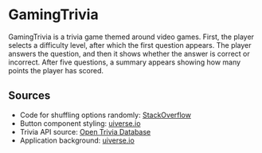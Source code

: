 # GamingTrivia

GamingTrivia is a trivia game themed around video games. First, the player selects a difficulty level, after which the first question appears. The player answers the question, and then it shows whether the answer is correct or incorrect. After five questions, a summary appears showing how many points the player has scored.

## Sources
- Code for shuffling options randomly: [StackOverflow](https://stackoverflow.com/a/12646864)
- Button component styling: [uiverse.io](https://uiverse.io/arieshiphop/honest-mole-71)
- Trivia API source: [Open Trivia Database](https://opentdb.com/api_config.php)
- Application background: [uiverse.io](https://uiverse.io/BadlyWrittenStylesheet/bad-baboon-47)
